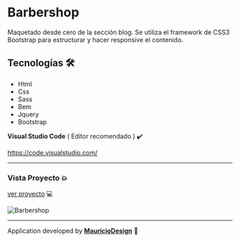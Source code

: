 # Barbershop

Maquetado desde cero de la sección blog. Se utiliza el framework de CSS3 Bootstrap para estructurar y hacer responsive el contenido.

## Tecnologías​ :hammer_and_wrench:

- Html
- Css
- Sass
- Bem
- Jquery
- Bootstrap

**Visual Studio Code** ( Editor recomendado ) ✔️

https://code.visualstudio.com/

------

### Vista Proyecto 💥

[ver proyecto](https://mauriciodesign.github.io/barbershop/) :computer:

![Barbershop](https://user-images.githubusercontent.com/47857535/86500318-3f03a380-bd5e-11ea-8748-e4af6356f849.png)

------

Application developed by [**MauricioDesign**](https://github.com/mauriciodesign) 🤘​